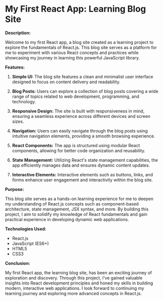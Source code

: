 # My First React App: Learning Blog Site

**Description:**

Welcome to my first React app, a blog site created as a learning project to explore the fundamentals of React.js. This blog site serves as a platform for me to experiment with various React concepts and practices while showcasing my journey in learning this powerful JavaScript library.

**Features:**

1. **Simple UI:** The blog site features a clean and minimalist user interface designed to focus on content delivery and readability.
  
2. **Blog Posts:** Users can explore a collection of blog posts covering a wide range of topics related to web development, programming, and technology.

3. **Responsive Design:** The site is built with responsiveness in mind, ensuring a seamless experience across different devices and screen sizes.

4. **Navigation:** Users can easily navigate through the blog posts using intuitive navigation elements, providing a smooth browsing experience.

5. **React Components:** The app is structured using modular React components, allowing for better code organization and reusability.

6. **State Management:** Utilizing React's state management capabilities, the app efficiently manages data and ensures dynamic content updates.

7. **Interactive Elements:** Interactive elements such as buttons, links, and forms enhance user engagement and interactivity within the blog site.

**Purpose:**

This blog site serves as a hands-on learning experience for me to deepen my understanding of React.js concepts such as component-based architecture, state management, JSX syntax, and more. By building this project, I aim to solidify my knowledge of React fundamentals and gain practical experience in developing dynamic web applications.

**Technologies Used:**

- React.js
- JavaScript (ES6+)
- HTML5
- CSS3

**Conclusion:**

My first React app, the learning blog site, has been an exciting journey of exploration and discovery. Through this project, I've gained valuable insights into React development principles and honed my skills in building modern, interactive web applications. I look forward to continuing my learning journey and exploring more advanced concepts in React.js.
